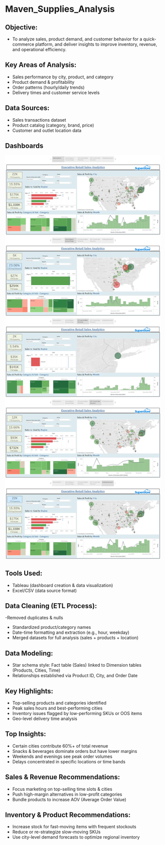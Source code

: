 # Maven_Supplies_Analysis

## Objective:
- To analyze sales, product demand, and customer behavior for a quick-commerce platform, and deliver insights to improve inventory, revenue, and operational efficiency.

## Key Areas of Analysis:
- Sales performance by city, product, and category
- Product demand & profitability
- Order patterns (hourly/daily trends)
- Delivery times and customer service levels

## Data Sources:
- Sales transactions dataset
- Product catalog (category, brand, price)
- Customer and outlet location data

## Dashboards
![image](https://github.com/SarthakUdavant/Maven_Supplies_Analysis/blob/main/Screenshots/1.png)
![image](https://github.com/SarthakUdavant/Maven_Supplies_Analysis/blob/main/Screenshots/2.png)
![image](https://github.com/SarthakUdavant/Maven_Supplies_Analysis/blob/main/Screenshots/3.png)
![image](https://github.com/SarthakUdavant/Maven_Supplies_Analysis/blob/main/Screenshots/4.png)
![image](https://github.com/SarthakUdavant/Maven_Supplies_Analysis/blob/main/Screenshots/5.png)


## Tools Used:
- Tableau (dashboard creation & data visualization)
- Excel/CSV (data source format)

## Data Cleaning (ETL Process):
 -Removed duplicates & nulls
- Standardized product/category names
- Date-time formatting and extraction (e.g., hour, weekday)
- Merged datasets for full analysis (sales + products + location)

## Data Modeling:
- Star schema style: Fact table (Sales) linked to Dimension tables (Products, Cities, Time)
- Relationships established via Product ID, City, and Order Date

## Key Highlights:
- Top-selling products and categories identified
- Peak sales hours and best-performing cities
- Inventory issues flagged by low-performing SKUs or OOS items
- Geo-level delivery time analysis

## Top Insights:
- Certain cities contribute 60%+ of total revenue
- Snacks & beverages dominate orders but have lower margins
- Weekends and evenings see peak order volumes
- Delays concentrated in specific locations or time bands

## Sales & Revenue Recommendations:
- Focus marketing on top-selling time slots & cities
- Push high-margin alternatives in low-profit categories
- Bundle products to increase AOV (Average Order Value)

## Inventory & Product Recommendations:
- Increase stock for fast-moving items with frequent stockouts
- Reduce or re-strategize slow-moving SKUs
- Use city-level demand forecasts to optimize regional inventory
